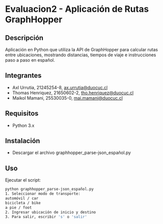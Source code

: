 # Evaluacion2 - Aplicación de Rutas GraphHopper

## Descripción
Aplicación en Python que utiliza la API de GraphHopper para calcular rutas entre ubicaciones, mostrando distancias, tiempos de viaje e instrucciones paso a paso en español.

## Integrantes
- Axl Urrutia, 21245254-8, ax.urrutia@duocuc.cl
- Thomas Henriquez, 21650602-2, tho.henriquez@duocuc.cl
- Maikol Mamani, 25530035-0, mai.mamani@duocuc.cl

## Requisitos
- Python 3.x

## Instalación
- Descargar el archivo graphhopper_parse-json_español.py


## Uso
Ejecutar el script:

```bash
python graphhopper_parse-json_español.py
1. Seleccionar modo de transporte:
automóvil / car
bicicleta / bike
a pie / foot
2. Ingresar ubicación de inicio y destino
3. Para salir, escribir 's' o 'salir'
